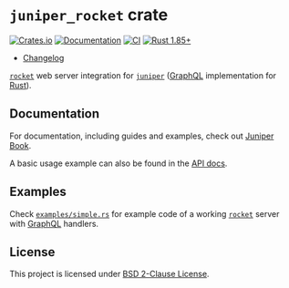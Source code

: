 `juniper_rocket` crate
======================

[![Crates.io](https://img.shields.io/crates/v/juniper_rocket.svg?maxAge=2592000)](https://crates.io/crates/juniper_rocket)
[![Documentation](https://docs.rs/juniper_rocket/badge.svg)](https://docs.rs/juniper_rocket)
[![CI](https://github.com/graphql-rust/juniper/actions/workflows/ci.yml/badge.svg?branch=master "CI")](https://github.com/graphql-rust/juniper/actions?query=workflow%3ACI+branch%3Amaster)
[![Rust 1.85+](https://img.shields.io/badge/rustc-1.85+-lightgray.svg "Rust 1.85+")](https://blog.rust-lang.org/2025/02/20/Rust-1.85.0.html)

- [Changelog](https://github.com/graphql-rust/juniper/blob/juniper_rocket-v0.9.0/juniper_rocket/CHANGELOG.md)

[`rocket`] web server integration for [`juniper`] ([GraphQL] implementation for [Rust]).




## Documentation

For documentation, including guides and examples, check out [Juniper Book].

A basic usage example can also be found in the [API docs][`juniper_rocket`].




## Examples

Check [`examples/simple.rs`][1] for example code of a working [`rocket`] server with [GraphQL] handlers.




## License

This project is licensed under [BSD 2-Clause License](https://github.com/graphql-rust/juniper/blob/juniper_rocket-v0.9.0/juniper_rocket/LICENSE).




[`juniper`]: https://docs.rs/juniper
[`juniper_rocket`]: https://docs.rs/juniper_rocket
[`rocket`]: https://docs.rs/rocket
[GraphQL]: http://graphql.org
[Juniper Book]: https://graphql-rust.github.io/juniper
[Rust]: https://www.rust-lang.org

[1]: https://github.com/graphql-rust/juniper/blob/juniper_rocket-v0.9.0/juniper_rocket/examples/simple.rs

